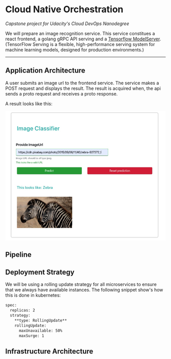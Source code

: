 # Cloud Native Orchestration

*Capstone project for Udacity's Cloud DevOps Nanodegree*

We will prepare an image recognition service. This service constitues a react frontend, a golang gRPC API serving and a [Tensorflow ModelServer](https://www.tensorflow.org/tfx/guide/serving). (TensorFlow Serving is a flexible, high-performance serving system for machine learning models, designed for production environments.)

---

## Application Architecture

A user submits an image url to the frontend service. The service makes a POST request and displays the result. The result is acquired when, the api sends a proto request and receives a proto response. 

A result looks like this:

![Alt Text](./screenshots/response.jpg)


## Pipeline


## Deployment Strategy

We will be using a rolling update strategy for all microservices to ensure that we always have available instances. The following snippet show's how this is done in kubernetes:
```
spec:
  replicas: 2
  strategy:
    **type: RollingUpdate**
    rollingUpdate:
      maxUnavailable: 50%
      maxSurge: 1
```

## Infrastructure Architecture
